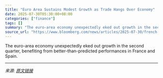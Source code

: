 ```yaml
---
title: "Euro Area Sustains Modest Growth as Trade Hangs Over Economy"
date: 2025-07-30T05:30:00+08:00
categories: ["finance"]
tags: []
summary: "The euro-area economy unexpectedly eked out growth in the second quarter, benefiting from better-than-predicted performances in France and Spain."
source_url: "https://www.bloomberg.com/news/articles/2025-07-30/french-economy-unexpectedly-accelerates-despite-trade-doubts"
---
```


The euro-area economy unexpectedly eked out growth in the second quarter, benefiting from better-than-predicted performances in France and Spain.

---

*来源: [原文链接](https://www.bloomberg.com/news/articles/2025-07-30/french-economy-unexpectedly-accelerates-despite-trade-doubts)*
